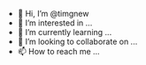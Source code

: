 - 👋 Hi, I’m @timgnew
- 👀 I’m interested in ...
- 🌱 I’m currently learning ...
- 💞️ I’m looking to collaborate on ...
- 📫 How to reach me ...

<!---
timgnew/timgnew is a ✨ special ✨ repository because its `README.md` (this file) appears on your GitHub profile.
You can click the Preview link to take a look at your changes.
--->
